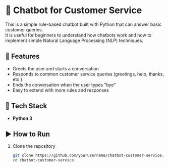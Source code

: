 # 🤖 Chatbot for Customer Service  

This is a simple rule-based chatbot built with Python that can answer basic customer queries.  
It is useful for beginners to understand how chatbots work and how to implement simple Natural Language Processing (NLP) techniques.  


## 🔹 Features  
- Greets the user and starts a conversation  
- Responds to common customer service queries (greetings, help, thanks, etc.)  
- Ends the conversation when the user types "bye"  
- Easy to extend with more rules and responses  


## 🔧 Tech Stack  
- **Python 3**  



## ▶️ How to Run  
1. Clone the repository  
   ```bash
   git clone https://github.com/yourusername/chatbot-customer-service.git
   cd chatbot-customer-service
